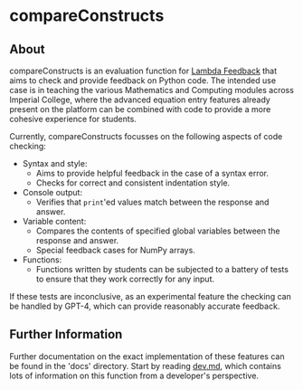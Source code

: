 # compareConstructs

## About

compareConstructs is an evaluation function for [Lambda Feedback](www.lambdafeedback.com) that
aims to check and provide feedback on Python code. The intended use case is in teaching the
various Mathematics and Computing modules across Imperial College, where the advanced equation entry
features already present on the platform can be combined with code to provide a more cohesive
experience for students.
  
Currently, compareConstructs focusses on the following aspects of code checking:
- Syntax and style: 
    - Aims to provide helpful feedback in the case of a syntax error.
    - Checks for correct and consistent indentation style.
- Console output:
    - Verifies that `print`'ed values match between the response and answer.
- Variable content:
    - Compares the contents of specified global variables between the response and answer.
    - Special feedback cases for NumPy arrays.
- Functions:
    - Functions written by students can be subjected to a battery of tests to ensure that they
      work correctly for any input.

If these tests are inconclusive, as an experimental feature the checking can be handled by GPT-4,
which can provide reasonably accurate feedback.

## Further Information

Further documentation on the exact implementation of these features can be found in the 'docs'
directory. Start by reading [dev.md](docs/dev.md), which contains lots of information on this
function from a developer's perspective. 
